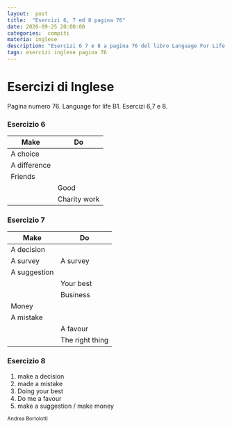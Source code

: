 ```yaml
---
layout:  post
title:  "Esercizi 6, 7 ed 8 pagina 76"
date: 2020-09-25 20:00:00
categories:  compiti
materia: inglese
description: "Esercizi 6 7 e 8 a pagina 76 del libro Language For Life B1"
tags: esercizi inglese pagina 76
---
```

# Esercizi di Inglese

Pagina numero 76. Language for life B1. Esercizi 6,7 e 8.

### **Esercizio 6**

|Make|Do|
|---|---|
A choice|
A difference|
Friends|
||Good
||Charity work

### Esercizio 7

|Make|Do|
|---|---|
A decision|
A survey|A survey
A suggestion|
||Your best
||Business
Money|
A mistake|
||A favour
||The right thing


### Esercizio 8

1. make a decision
2. made a mistake
3. Doing your best
4. Do me a favour
5. make a suggestion / make money

<sub> Andrea Bortolotti </sub>

